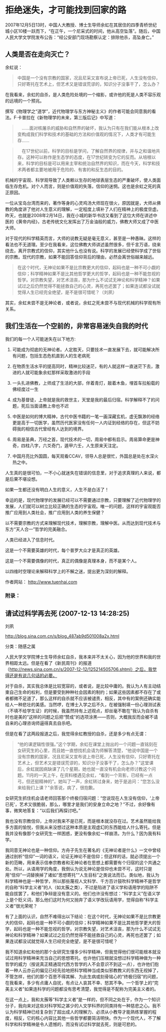 # 拒绝迷失，才可能找到回家的路

2007年12月5日13时，中国人大教授、博士生导师余虹在其居住的四季青桥世纪城小区10楼一跃而下，“在正午，一个尼采式的时间，他从高空坠落”。随后，中国人民大学文学院发布公告：“经公安部门现场勘察认定：排除他杀，高坠身亡。”

## 人类是否在走向灭亡？

余虹说：

> 中国是一个没有宗教的国家，况且尼采又宣布说上帝已死，人生没有信仰，只好寄托在艺术上，但艺术又是错误荒谬的，知识分子没事干了，怎么办？

在我看来，余虹的自杀，是人类危险处境的一个缩影，或许他的死是人类不容乐观的远境的一个预兆。

撰写《物理学之“道学”，近代物理学与东方神秘主义》的作者可能会同意我的看法。F·卡普拉在《新物理学的未来，第三版后记》中写道：

>　……面对核屠杀的威胁和自然界的破坏，我认为只有在我们能从根本上改变构成我们科学和技术的基础的方法和价值观的情况下，人类才有可能生存……

>　在17世纪以前，科学的目标是学问，了解自然界的规律，并与之和谐地共存。这种可以称作是生态学的态度，在17世纪转变为它的反而。从培根以来，科学的目标是可以用来主宰和统治自然界的知识，而在今天，科学和技术两者都主要地被用于危险的、有害的和反生态的目的。

机械的宇宙观、科学观导致了人类赖以生存的地球表层生态的严重破坏，使人类面临生存危机。对个人而言，则是价值观的失落，信仰的迷惘。这也是余虹之死的真正原因。

一位从宝岛台湾而来的，著作等身的心灵鸡汤大师现在很火，原因就是，大师从佛教的角度讲了他对人生意义的理解，一定程度上填补了人们在精神上的极度空虚。昨天，也就是2008年2月14日，我在小城的新华书店又看到了这位大师在讲述中医的《黄帝内经》，古老传统文化发挥出了万金油般的威力，佛教大师又成了中医大师。

对于现代的科学精英而言，大师的说教无疑是毫无意义，甚至是一种愚昧。这样的看法也不无道理。至少在我看来，这位佛教大师讲述虽然很多，但千言万语，绕来绕去，离开宗教式的信仰，其实他什么也没有说。科学的发展已经使科学成了世俗的宗教。现代的宗教，如果不能回答信仰背后的理由，必然会离世俗越来越远。

>在这个时代，无神论如果不是比宗教更大的信仰，起码也是一种不可小觑的信仰；科学精神如果不是比其他哲学更大的哲学，起码也是一种不能忽视的哲学。对宗教失望，对艺术沮丧，那为什么不试试无神论和科学精神？如果试过之后仍然觉得不能拯救自己的心灵，再死也还罢了；如果连试都没试就觉得人生已经完全绝望，是不是很可惜呢？（刘夙）

其实，余虹未尝不是无神论者，或者说，余虹之死未尝不与现代机械的科学观有所关系。


## 我们生活在一个空前的，非常容易迷失自我的时代

我们的每一个人可能迷失在以下地方:

1. 可能成为彻底的无神论者。人定胜天，只要技术一直发展下去，就可能解决所有问题，包括生态危机直到人的生老病死

2. 在物质生活水平的提高同时，精神比较迷茫，有的人就这样一直迷茫下去，激进的人就可能象余虹那样采取激进的手段

3. 一头扎进佛教，上师成了生活的大部，伴着青灯，敲着木鱼，埋首车拉船载的佛经度过一生

4. 成为基督徒，上帝就是我的救世主，天堂是我的最后归宿。科学解释不了的问题，死后当面请教上帝也不迟

5. 中医是如何的博大精神，古代中医书籍的一笔一画深藏玄机，虚无飘渺的经络更是高于一切医学，虽然历代医家没有任何一人内证到经络的存在，但这不妨碍我的相信古代曾经有人达到的境界。

6. 周易是圣典，万经之首，现代技术的一切，周易中都有启示。周易算命更是神奇，四柱八字，六爻奇门，遁甲六壬，人生原来天注定。

7. 中国月亮比外国圆，每天观看CCAV，领导人总是很忙，外国总是处在水深火热之中。

人生真的是很可怕，一不小心就迷失在错误的信息里，对于追求真理的人来说，都是后果不堪设想。

如果一生都还没有明白人生的意义，人生不是白活了！

幸运的是，现代物理学的发展已经可以不需要通过宗教，只要理解了近代物理学的发展，人们就可以树立比较正确的生态的宇宙观。唯一的问题，这样的宇宙观能否推广应用到人类社会，推广应用到人类的养生保健？

以不需要宗教的方式来理解现代技术，理解宗教，理解中医。从而达到现代技术与东方“天人合一”哲学的完美融合。

人类已经进入了信息时代。

这是一个不需要英雄的时代，每个普罗大众才是真正的英雄。

这是一个不需要偶像的时代，真正的偶像是真理本身，而不是某个人。

以四维时空理论来解释科学上的不解之迷，提出更为深刻的解释。


作者网站： http://www.tuenhai.com



### 附录：



## 请试过科学再去死 (2007-12-13 14:28:25)


刘夙


http://blog.sina.com.cn/s/blog_487ab9d501008a2x.html


分类：随感之属


人民大学文学院博士生导师余虹自杀，我本来并不太关心，因为他的世界和我的世界相距太远。但是在看了《新民周刊》的报道（http://news.sina.com.cn/s/2007-12-12/125214505706.shtml）之后，我觉得还是有说几句话的必要。


对于自杀，其实我总体是比较宽容的，或者说，是比较中庸的。我认为人有主动结束自己生命的权利，但是要受到种种社会因素的制约；如果这些因素都不存在了或者都微不足道了，那么这样的自杀就不应该被谴责，相反，其中有的案例还确实能给人一种悲壮的美感。当然啰，在博士入学之后不久，在被强制填一份心理测试表（不填不给学生证）的时候，我虽然持有上述观点，却丝毫不敢在“我认为自杀有时也是美的”这样的问题之后把“赞成”的选项涂黑——否则，大概我反而会被不请自来的心理咨询师逼得真去自杀吧。


但是在看了这两段报道之后，我觉得余虹教授的自杀，还是多少有点无谓：




>“他的课逻辑性很强。”这个学期，余虹在课堂上抛出的一个问题一直铭刻在女研究生的心里，而且她一直想找机会请为师解答清楚，“他说中国是一个没有宗教的国家，况且尼采又宣布说上帝已死，人生没有信仰，只好寄托在艺术上，但艺术又是错误荒谬的，知识分子没事干了，怎么办？”这堂课后，余虹就因病缺课了几个星期，她也就一直没有机会向老师讨教这个问题。11月的一天上午，在资料楼遇见余虹，“看到一个背影，已经有一点弓，但还挺精神的”。她叫了一声，余虹转过身来，她于是追问：“您怎么没来给我们上课？”余答说，病了，很抱歉。


女研究生抓住机会请老师回答那个终极归宿问题：“您说现在人生没有信仰，‘上帝已死’，艺术又很脆弱，那么，哪里才是我们的安身立命之地？”不过，余好像有事，微笑地答复：“以后我们再探讨吧。”




我也没有宗教信仰，上帝对我来不是已死，而是根本就没存在过。艺术虽然能给我多方面的愉悦，但我从来没想过这种本质是主观虚幻的东西能给人什么寄托。但是我并没有像那个女研究生一样困惑，更没有像余虹一样崩溃。为什么？因为我有科学。


我同意无神论也是一种信仰。方舟子先生在著名的《无神论者是什么》一文中曾经通过剖析“信仰”一词的语义，论证无神论不是信仰；但这样的话，就必须提出一个新的范畴，用来表示信奉宗教者和无神论者在思想上都需要有个归宿的这个共通之处。所以，从语用学的角度，我倒认为说无神论是信仰也未尝不可，这时只是用“信仰”一词替换掉了诸如“思想寄托”“人生目标”之类说法而已。类似地，我认为科学精神也是一种哲学，所以那些蔑视人文科学、千方百计鼓吹科学精神不是哲学的自称“科学主义者”的人（如太蔟之类），不过是陷进了语义学和语用学的陷阱不能自拔罢了，和他们争辩是没有意义的。他们也许没有想过：“科学主义”在语义学上是个贬义词，那么他们这时为何又抛弃了语义学改玩语用学，觉得自称“科学主义者”很光荣呢？


有了上面的认识，自然不难得出以下结论：在这个时代，无神论如果不是比宗教更大的信仰，起码也是一种不可小觑的信仰；科学精神如果不是比其他哲学更大的哲学，起码也是一种不能忽视的哲学。对宗教失望，对艺术沮丧，那为什么不试试无神论和科学精神？如果试过之后仍然觉得不能拯救自己的心灵，再死也还罢了；如果连试都没试就觉得人生已经完全绝望，是不是很可惜呢？


我不知道余虹和他的那个女研究生懂多少科学精神，但我觉得他们很可能根本就没试过用科学精神来充当自己的思想寄托。也许他们压根就没想过科学精神做为一种哲学的威力（按说真正精通现代西方哲学的人不会意识不到这一点），也许他们抱着一种人云亦云的偏见已经先验地把科学精神当成类似邪教教义的东西无视掉了，不管怎样，他们的那个百思不得其解、为此生病或刻骨铭心的“终极归宿”的问题，在我看来，多少有点庸人自扰，有点让人哀其不幸、怒其不争。一个哲学上的“完美主义者”如果连科学的问题都没有思考清楚，我觉得是不配称为完美主义者的。


在这一点上，我和太蔟等“科学主义者”是一样的，但不同之处在于，作为一个知识分子，我向来对这些对科学知之甚少的人文学科界的同类持有一种慈悲之心。我不认为科学精神已经复杂到了超出成人的理解力、必须从小教导才能熟练掌握的程度，相反，它的核心内容比其他一些哲学都要简洁明快。作为一个现代人，不了解科学和科学精神是令人遗憾的，而没有试过科学就去死，则是可悲的。
